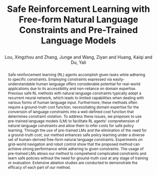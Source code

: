 ---
layout: pub
type: inproceedings
title: >
    Safe Reinforcement Learning with Free-form Natural Language Constraints and Pre-Trained Language Models
author: Lou, Xingzhou and Zhang, Junge and Wang, Ziyan and Huang, Kaiqi and Du, Yali
arxiv: 2401.07553
abbr: AAMAS'24
booktitle: The 23rd International Conference on Autonomous Agents and Multi-Agent Systems (AAMAS)
year: 2024
selected: false
priority: 666
abstract: >
    Safe reinforcement learning (RL) agents accomplish given tasks while adhering to specific constraints. Employing constraints expressed via easily-understandable human language offers considerable potential for real-world applications due to its accessibility and non-reliance on domain expertise. Previous safe RL methods with natural language constraints typically adopt a recurrent neural network, which leads to limited capabilities when dealing with various forms of human language input. Furthermore, these methods often require a ground-truth cost function, necessitating domain expertise for the conversion of language constraints into a well-defined cost function that determines constraint violation. To address these issues, we proposes to use pre-trained language models (LM) to facilitate RL agents' comprehension of natural language constraints and allow them to infer costs for safe policy learning. Through the use of pre-trained LMs and the elimination of the need for a ground-truth cost, our method enhances safe policy learning under a diverse set of human-derived free-form natural language constraints. Experiments on grid-world navigation and robot control show that the proposed method can achieve strong performance while adhering to given constraints. The usage of pre-trained LMs allows our method to comprehend complicated constraints and learn safe policies without the need for ground-truth cost at any stage of training or evaluation. Extensive ablation studies are conducted to demonstrate the efficacy of each part of our method.
bibtex: >
    @article{Lou2024SafeRL,
        title={Safe Reinforcement Learning with Free-form Natural Language Constraints and Pre-Trained Language Models},
        author={Lou, Xingzhou and Zhang, Junge and Wang, Ziyan and Huang, Kaiqi and Du, Yali},
        journal={The 23rd International Conference on Autonomous Agents and Multi-Agent Systems (AAMAS)},
        year={2024},
        volume={abs/2401.07553},
        url={https://api.semanticscholar.org/CorpusID:266999399}
    }
---
